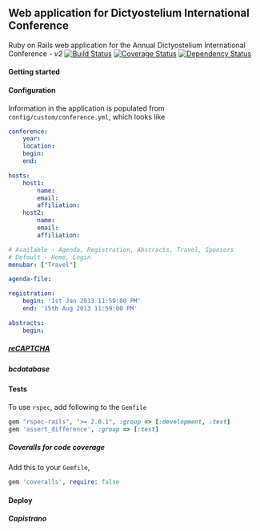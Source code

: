 ## Web application for Dictyostelium International Conference
Ruby on Rails web application for the Annual Dictyostelium International Conference - _v2_
[![Build Status](https://secure.travis-ci.org/dictyBase/DictyConf.png?branch=develop)](https://travis-ci.org/dictyBase/DictyConf) [![Coverage Status](https://coveralls.io/repos/dictyBase/DictyConf/badge.png?branch=develop)](https://coveralls.io/r/dictyBase/DictyConf) [![Dependency Status](https://gemnasium.com/dictyBase/DictyConf.png)](https://gemnasium.com/dictyBase/DictyConf)

#### Getting started

#### Configuration

Information in the application is populated from `config/custom/conference.yml`, which looks like

```yaml
conference:    
    year: 
    location: 
    begin: 
    end: 

hosts:
    host1:
        name: 
        email: 
        affiliation: 
    host2:
        name: 
        email: 
        affiliation: 

# Available - Agenda, Registration, Abstracts, Travel, Sponsors
# Default - Home, Login
menubar: ["Travel"]

agenda-file: 

registration:
    begin: '1st Jan 2013 11:59:00 PM'
    end: '15th Aug 2013 11:59:00 PM'

abstracts:
    begin:
```

##### [reCAPTCHA](https://www.google.com/recaptcha)

##### bcdatabase

#### Tests

To use `rspec`, add following to the `Gemfile`

```ruby
gem "rspec-rails", ">= 2.0.1", :group => [:development, :test]
gem 'assert_difference', :group => [:test]
```

##### Coveralls for code coverage

Add this to your `Gemfile`, 

```ruby
gem 'coveralls', require: false
```

#### Deploy

##### Capistrano
